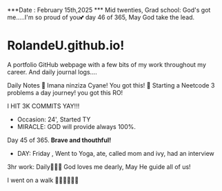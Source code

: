 ***Date : February 15th,2025 *** Mid twenties, Grad school: God's got me.....I'm so proud of you💕 day 46 of 365, May God take the lead.
# RolandeU.github.io!

A portfolio GitHub webpage with a few bits of my work throughout my career. And daily journal logs....


Daily Notes
💚 Imana ninziza Cyane! You got this!
💚 Starting a Neetcode 3 problems a day journey! you got this RO!

I HIT 3K COMMITS YAY!!!

- Occasion: 24', Started TY 
- MIRACLE: GOD will provide always 100%.

Day 45 of 365. **Brave and thouthful!** 
- DAY: Friday , Went to Yoga, ate, called mom and ivy, had an interview

3hr work: Daily💚💚💚
God loves me dearly, May He guide all of  us!


I went on a walk 💚💚💚💚💚💚
